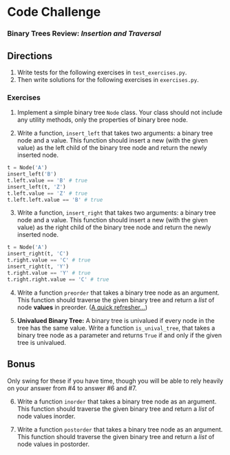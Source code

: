 # Code Challenge
### Binary Trees Review: _Insertion and Traversal_

## Directions
1. Write tests for the following exercises in `test_exercises.py`.
2. Then write solutions for the following exercises in `exercises.py`.

### Exercises
1. Implement a simple binary tree `Node` class. Your class should not include any utility methods, only the properties of binary bree node.

2. Write a function, `insert_left` that takes two arguments: a binary tree node and a value. This function should insert a new (with the given value) as the left child of the binary tree node and return the newly inserted node.
  ```python
  t = Node('A')
  insert_left('B')
  t.left.value == 'B' # true
  insert_left(t, 'Z')
  t.left.value == 'Z' # true
  t.left.left.value == 'B' # true
  ``` 

3. Write a function, `insert_right` that takes two arguments: a binary tree node and a value. This function should insert a new (with the given value) as the right child of the binary tree node and return the newly inserted node.

  ```python
  t = Node('A')
  insert_right(t, 'C')
  t.right.value == 'C' # true
  insert_right(t, 'Y')
  t.right.value == 'Y' # true
  t.right.right.value == 'C' # true
  ``` 

4. Write a function `preorder` that takes a binary tree node as an argument. This function should traverse the given binary tree and return a _list_ of node **values** in preorder. ([A quick refresher...](https://www.youtube.com/watch?v=Sg6M9Q-mNXs))


5. **Univalued Binary Tree:** A binary tree is univalued if every node in the tree has the same value. Write a function `is_unival_tree`, that takes a binary tree node as a parameter and returns `True` if and only if the given tree is univalued.

## Bonus
Only swing for these if you have time, though you will be able to rely heavily on your answer from #4 to answer #6 and #7.

6. Write a function `inorder` that takes a binary tree node as an argument. This function should traverse the given binary tree and return a _list_ of node values inorder. 

7. Write a function `postorder` that takes a binary tree node as an argument. This function should traverse the given binary tree and return a _list_ of node values in postorder.